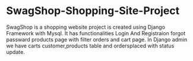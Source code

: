 # SwagShop-Shopping-Site-Project
  SwagShop is a shopping website project is created using Django Framework with Mysql. It has functionalities Login And Registraion forgot passward products page with filter orders and cart page. In Django admin we have carts customer,products table and ordersplaced with status update.
